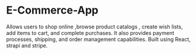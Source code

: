 # E-Commerce-App
 Allows users to shop online ,browse product catalogs , create wish lists, add items to cart, and  complete purchases. It also provides payment processes, shipping, and order management capabilities. Built using React, strapi and stripe.
